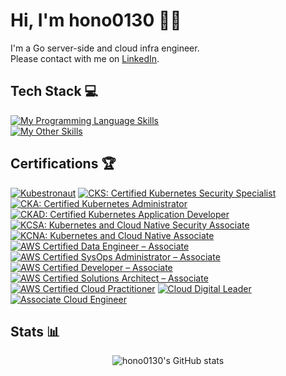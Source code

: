 <!--
**hono0130/hono0130** is a ✨ _special_ ✨ repository because its `README.md` (this file) appears on your GitHub profile.

Here are some ideas to get you started:

- 🔭 I’m currently working on ...
- 🌱 I’m currently learning ...
- 👯 I’m looking to collaborate on ...
- 🤔 I’m looking for help with ...
- 💬 Ask me about ...
- 📫 How to reach me: ...
- 😄 Pronouns: ...
- ⚡ Fun fact: ...
-->

# Hi, I'm hono0130 👋🏻

I'm a Go server-side and cloud infra engineer. <br>
Please contact with me on [LinkedIn](https://www.linkedin.com/in/honoka-toda).

## Tech Stack 💻

[![My Programming Language Skills](https://skillicons.dev/icons?i=go,python)](https://skillicons.dev)<br>
[![My Other Skills](https://skillicons.dev/icons?i=aws,terraform,kubernetes,docker,grafana)](https://skillicons.dev)

## Certifications 🏆

<!--START_SECTION:badges-->
[![Kubestronaut](https://images.credly.com/size/110x110/images/cd6c6449-6814-4613-a2d3-13cf4ac5be4f/image.png)](http://www.credly.com/badges/010de7d9-154e-4bc7-a906-6b7cfd97e92b "Kubestronaut")
[![CKS: Certified Kubernetes Security Specialist](https://images.credly.com/size/110x110/images/9945dfcb-1cca-4529-85e6-db1be3782210/kubernetes-security-specialist-logo2.png)](http://www.credly.com/badges/173cc553-8a04-45cf-9563-90b2ea9c6b7d "CKS: Certified Kubernetes Security Specialist")
[![CKA: Certified Kubernetes Administrator](https://images.credly.com/size/110x110/images/8b8ed108-e77d-4396-ac59-2504583b9d54/cka_from_cncfsite__281_29.png)](http://www.credly.com/badges/79b35397-115c-4a5a-a963-36f70bd23824 "CKA: Certified Kubernetes Administrator")
[![CKAD: Certified Kubernetes Application Developer](https://images.credly.com/size/110x110/images/cc8adc83-1dc6-4d57-8e20-22171247e052/blob)](http://www.credly.com/badges/1caf42a0-387c-46ef-a532-0f7d485ec985 "CKAD: Certified Kubernetes Application Developer")
[![KCSA: Kubernetes and Cloud Native Security Associate](https://images.credly.com/size/110x110/images/67dd8a95-8876-4051-9cb9-3d97c204f85a/image.png)](http://www.credly.com/badges/77c6d4b7-9f31-41c3-8d10-5bbbf28398d6 "KCSA: Kubernetes and Cloud Native Security Associate")
[![KCNA: Kubernetes and Cloud Native Associate](https://images.credly.com/size/110x110/images/f28f1d88-428a-47f6-95b5-7da1dd6c1000/KCNA_badge.png)](http://www.credly.com/badges/c30b8d94-91f3-4236-8b4d-fc237dfa2017 "KCNA: Kubernetes and Cloud Native Associate")
[![AWS Certified Data Engineer – Associate](https://images.credly.com/size/110x110/images/e5c85d7f-4e50-431e-b5af-fa9d9b0596e7/image.png)](http://www.credly.com/badges/ee1fa5b4-6dca-4440-98a1-23ce1a0b7a73 "AWS Certified Data Engineer – Associate")
[![AWS Certified SysOps Administrator – Associate](https://images.credly.com/size/110x110/images/f0d3fbb9-bfa7-4017-9989-7bde8eaf42b1/image.png)](http://www.credly.com/badges/0b662617-b115-4185-86d0-fbdb091c1cf1 "AWS Certified SysOps Administrator – Associate")
[![AWS Certified Developer – Associate](https://images.credly.com/size/110x110/images/b9feab85-1a43-4f6c-99a5-631b88d5461b/image.png)](http://www.credly.com/badges/e1c68d2a-4926-4ccd-ae86-2b987e8f4b11 "AWS Certified Developer – Associate")
[![AWS Certified Solutions Architect – Associate](https://images.credly.com/size/110x110/images/0e284c3f-5164-4b21-8660-0d84737941bc/image.png)](http://www.credly.com/badges/1a91bdb0-8d09-4bdc-ba9a-0fa8eda95028 "AWS Certified Solutions Architect – Associate")
[![AWS Certified Cloud Practitioner](https://images.credly.com/size/110x110/images/00634f82-b07f-4bbd-a6bb-53de397fc3a6/image.png)](http://www.credly.com/badges/94f9c586-d743-4f94-a1c9-3fd65455a3cb "AWS Certified Cloud Practitioner")
[![Cloud Digital Leader](https://images.credly.com/size/110x110/images/300d4058-0dbd-47b1-96ad-63ff89e41d2b/image.png)](http://www.credly.com/badges/90a2a947-7186-4014-99f2-3b89f0847a11 "Cloud Digital Leader")
[![Associate Cloud Engineer](https://images.credly.com/size/110x110/images/f6c4798e-59c9-4e94-8383-58a9041e8a7f/image.png)](http://www.credly.com/badges/482d409f-df9c-4644-83c1-e62ffa7c51eb "Associate Cloud Engineer")
<!--END_SECTION:badges-->

## Stats 📊

<div align="center">
    <img src="https://github-readme-stats-rouge-two-83.vercel.app/api?username=hono0130&rank_icon=github&hide=stars&show_icons=true&show=prs_merged_percentage" alt="hono0130's GitHub stats">
</div>

<!-- [![hono0130's GitHub stats](https://github-readme-stats-rouge-two-83.vercel.app/api?username=hono0130&rank_icon=github&hide=stars&show_icons=true&show=prs_merged_percentage)](https://github.com/hono0130/github-readme-stats) -->

<!--
![Top Langs](https://github-readme-stats-rouge-two-83.vercel.app/api/top-langs/?username=hono0130&layout=compact&exclude_repo=intern_analysis,mail-cli,intern-chore-app,map_automation,menu-app) -->
